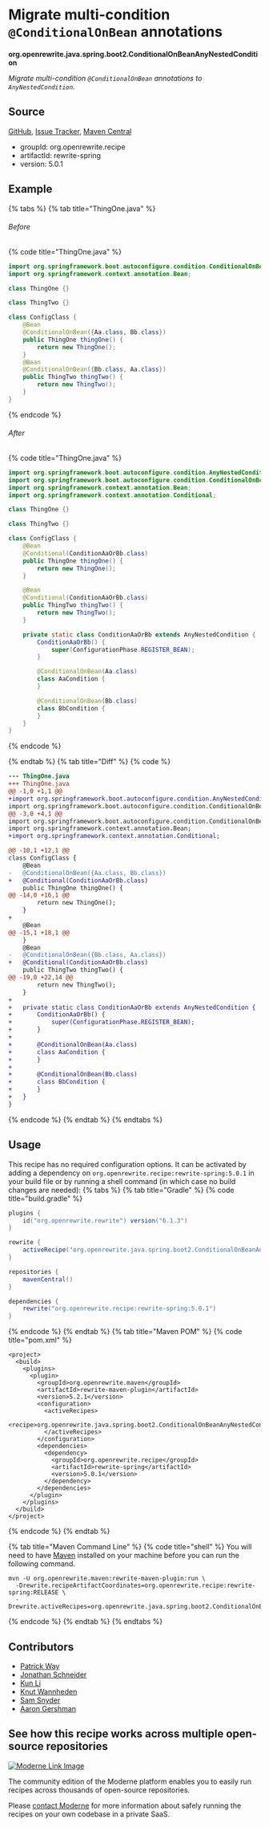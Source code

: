 # Migrate multi-condition `@ConditionalOnBean` annotations

**org.openrewrite.java.spring.boot2.ConditionalOnBeanAnyNestedCondition**

_Migrate multi-condition `@ConditionalOnBean` annotations to `AnyNestedCondition`._

## Source

[GitHub](https://github.com/openrewrite/rewrite-spring/blob/main/src/main/java/org/openrewrite/java/spring/boot2/ConditionalOnBeanAnyNestedCondition.java), [Issue Tracker](https://github.com/openrewrite/rewrite-spring/issues), [Maven Central](https://central.sonatype.com/artifact/org.openrewrite.recipe/rewrite-spring/5.0.1/jar)

* groupId: org.openrewrite.recipe
* artifactId: rewrite-spring
* version: 5.0.1

## Example


{% tabs %}
{% tab title="ThingOne.java" %}

###### Before
{% code title="ThingOne.java" %}
```java
import org.springframework.boot.autoconfigure.condition.ConditionalOnBean;
import org.springframework.context.annotation.Bean;

class ThingOne {}

class ThingTwo {}

class ConfigClass {
    @Bean
    @ConditionalOnBean({Aa.class, Bb.class})
    public ThingOne thingOne() {
        return new ThingOne();
    }
    @Bean
    @ConditionalOnBean({Bb.class, Aa.class})
    public ThingTwo thingTwo() {
        return new ThingTwo();
    }
}
```
{% endcode %}

###### After
{% code title="ThingOne.java" %}
```java
import org.springframework.boot.autoconfigure.condition.AnyNestedCondition;
import org.springframework.boot.autoconfigure.condition.ConditionalOnBean;
import org.springframework.context.annotation.Bean;
import org.springframework.context.annotation.Conditional;

class ThingOne {}

class ThingTwo {}

class ConfigClass {
    @Bean
    @Conditional(ConditionAaOrBb.class)
    public ThingOne thingOne() {
        return new ThingOne();
    }

    @Bean
    @Conditional(ConditionAaOrBb.class)
    public ThingTwo thingTwo() {
        return new ThingTwo();
    }

    private static class ConditionAaOrBb extends AnyNestedCondition {
        ConditionAaOrBb() {
            super(ConfigurationPhase.REGISTER_BEAN);
        }

        @ConditionalOnBean(Aa.class)
        class AaCondition {
        }

        @ConditionalOnBean(Bb.class)
        class BbCondition {
        }
    }
}
```
{% endcode %}

{% endtab %}
{% tab title="Diff" %}
{% code %}
```diff
--- ThingOne.java
+++ ThingOne.java
@@ -1,0 +1,1 @@
+import org.springframework.boot.autoconfigure.condition.AnyNestedCondition;
import org.springframework.boot.autoconfigure.condition.ConditionalOnBean;
@@ -3,0 +4,1 @@
import org.springframework.boot.autoconfigure.condition.ConditionalOnBean;
import org.springframework.context.annotation.Bean;
+import org.springframework.context.annotation.Conditional;

@@ -10,1 +12,1 @@
class ConfigClass {
    @Bean
-   @ConditionalOnBean({Aa.class, Bb.class})
+   @Conditional(ConditionAaOrBb.class)
    public ThingOne thingOne() {
@@ -14,0 +16,1 @@
        return new ThingOne();
    }
+
    @Bean
@@ -15,1 +18,1 @@
    }
    @Bean
-   @ConditionalOnBean({Bb.class, Aa.class})
+   @Conditional(ConditionAaOrBb.class)
    public ThingTwo thingTwo() {
@@ -19,0 +22,14 @@
        return new ThingTwo();
    }
+
+   private static class ConditionAaOrBb extends AnyNestedCondition {
+       ConditionAaOrBb() {
+           super(ConfigurationPhase.REGISTER_BEAN);
+       }
+
+       @ConditionalOnBean(Aa.class)
+       class AaCondition {
+       }
+
+       @ConditionalOnBean(Bb.class)
+       class BbCondition {
+       }
+   }
}
```
{% endcode %}
{% endtab %}
{% endtabs %}


## Usage

This recipe has no required configuration options. It can be activated by adding a dependency on `org.openrewrite.recipe:rewrite-spring:5.0.1` in your build file or by running a shell command (in which case no build changes are needed): 
{% tabs %}
{% tab title="Gradle" %}
{% code title="build.gradle" %}
```groovy
plugins {
    id("org.openrewrite.rewrite") version("6.1.3")
}

rewrite {
    activeRecipe("org.openrewrite.java.spring.boot2.ConditionalOnBeanAnyNestedCondition")
}

repositories {
    mavenCentral()
}

dependencies {
    rewrite("org.openrewrite.recipe:rewrite-spring:5.0.1")
}
```
{% endcode %}
{% endtab %}
{% tab title="Maven POM" %}
{% code title="pom.xml" %}
```markup
<project>
  <build>
    <plugins>
      <plugin>
        <groupId>org.openrewrite.maven</groupId>
        <artifactId>rewrite-maven-plugin</artifactId>
        <version>5.2.1</version>
        <configuration>
          <activeRecipes>
            <recipe>org.openrewrite.java.spring.boot2.ConditionalOnBeanAnyNestedCondition</recipe>
          </activeRecipes>
        </configuration>
        <dependencies>
          <dependency>
            <groupId>org.openrewrite.recipe</groupId>
            <artifactId>rewrite-spring</artifactId>
            <version>5.0.1</version>
          </dependency>
        </dependencies>
      </plugin>
    </plugins>
  </build>
</project>
```
{% endcode %}
{% endtab %}

{% tab title="Maven Command Line" %}
{% code title="shell" %}
You will need to have [Maven](https://maven.apache.org/download.cgi) installed on your machine before you can run the following command.

```shell
mvn -U org.openrewrite.maven:rewrite-maven-plugin:run \
  -Drewrite.recipeArtifactCoordinates=org.openrewrite.recipe:rewrite-spring:RELEASE \
  -Drewrite.activeRecipes=org.openrewrite.java.spring.boot2.ConditionalOnBeanAnyNestedCondition
```
{% endcode %}
{% endtab %}
{% endtabs %}

## Contributors
* [Patrick Way](pway99@users.noreply.github.com)
* [Jonathan Schneider](jkschneider@gmail.com)
* [Kun Li](122563761+kunli2@users.noreply.github.com)
* [Knut Wannheden](knut@moderne.io)
* [Sam Snyder](sam@moderne.io)
* [Aaron Gershman](aegershman@gmail.com)


## See how this recipe works across multiple open-source repositories

[![Moderne Link Image](/.gitbook/assets/ModerneRecipeButton.png)](https://public.moderne.io/recipes/org.openrewrite.java.spring.boot2.ConditionalOnBeanAnyNestedCondition)

The community edition of the Moderne platform enables you to easily run recipes across thousands of open-source repositories.

Please [contact Moderne](https://moderne.io/product) for more information about safely running the recipes on your own codebase in a private SaaS.
